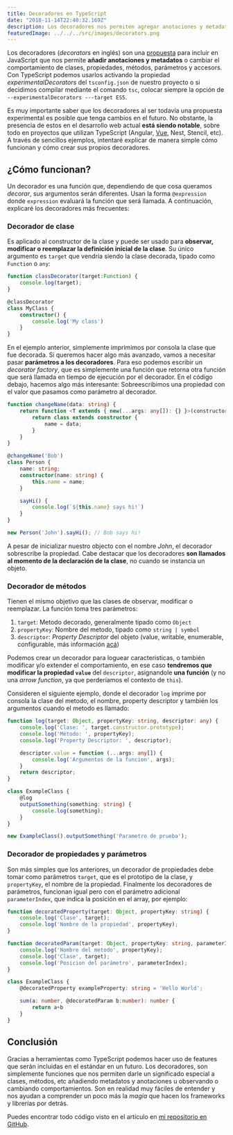 ```yaml
---
title: Decoradores en TypeScript
date: "2018-11-14T22:40:32.169Z"
description: Los decoradores nos permiten agregar anotaciones y metadatos, además de poder observar, modificar o reemplazar el comportamiento de clases, metodos, propiedades y parámetros.
featuredImage: ../../../src/images/decorators.png
---
```


Los decoradores (*decorators* en inglés) son una [propuesta](https://github.com/tc39/proposal-decorators) para incluir en JavaScript que nos permite **añadir anotaciones y metadatos** o cambiar el comportamiento de clases, propiedades, métodos, parámetros y accesors. Con TypeScript podemos usarlos activando la propiedad *experimentalDecorators* del `tsconfig.json` de nuestro proyecto o si decidimos compilar mediante el comando `tsc`, colocar siempre la opción de `--experimentalDecorators ---target ES5`.

Es muy importante saber que los decoradores al ser todavía una propuesta experimental es posible que tenga cambios en el futuro. No obstante, la presencia de estos en el desarrollo web actual **está siendo notable**, sobre todo en proyectos que utilizan TypeScript (Angular, [Vue](https://vuejs.org/v2/guide/typescript.html), Nest, Stencil, etc). A través de sencillos ejemplos, intentaré explicar de manera simple cómo funcionan y cómo crear sus propios decoradores.

## ¿Cómo funcionan?

Un decorador es una función que, dependiendo de que cosa queramos *decorar*, sus argumentos serán diferentes. Usan la forma `@expression` donde `expression` evaluará la función que será llamada. A continuación, explicaré los decoradores más frecuentes:

### Decorador de clase

Es aplicado al constructor de la clase y puede ser usado para **observar, modificar o reemplazar la definición inicial de la clase**. Su único argumento es `target` que vendría siendo la clase decorada, tipado como `Function` o `any`:

```typescript
function classDecorator(target:Function) {
    console.log(target);
}

@classDecorator
class MyClass {
    constructor() { 
        console.log('My class')
    }
}
```

En el ejemplo anterior, simplemente imprimimos por consola la clase que fue decorada. Si queremos hacer algo más avanzado, vamos a necesitar pasar **parámetros a los decoradores**. Para eso podemos escribir un *decorator factory*, que es simplemente una función que retorna otra función que será llamada en tiempo de ejecución por el decorador. En el código debajo, hacemos algo más interesante: Sobreescribimos una propiedad con el valor que pasamos como parámetro al decorador.

```typescript
function changeName(data: string) {
	return function <T extends { new(...args: any[]): {} }>(constructor: T) {
		return class extends constructor {
			name = data;
		}
	}
}

@changeName('Bob')
class Person {
	name: string;
	constructor(name: string) {
		this.name = name;
	}

	sayHi() {
		console.log(`${this.name} says hi!`)
	}
}

new Person('John').sayHi(); // Bob says hi!
```

A pesar de inicializar nuestro objecto con el nombre *John*, el decorador sobrescribe la propiedad. Cabe destacar que los decoradores **son llamados al momento de la declaración de la clase**, no cuando se instancia un objeto.

### Decorador de métodos

Tienen el mismo objetivo que las clases de observar, modificar o reemplazar. La función toma tres parámetros: 
1. `target`: Metodo decorado, generalmente tipado como `Object`
2. `propertyKey`: Nombre del metodo, tipado como `string | symbol`
3. `descriptor`: *Property Descriptor* del objeto (value, writable, enumerable, configurable, más información [acá](https://developer.mozilla.org/en-US/docs/Web/JavaScript/Reference/Global_Objects/Object/defineProperty))

Podemos crear un decorador para loguear caracteristicas, o también modificar y/o extender el comportamiento, en ese caso **tendremos que modificar la propiedad `value`** del `descriptor`, asignandole **una función** (y no una *arrow function*, ya que perderíamos el contexto de `this`).

Consideren el siguiente ejemplo, donde el decorador `log` imprime por consola la clase del metodo, el nombre, property descriptor y también los argumentos cuando el metodo es llamado: 

```typescript
function log(target: Object, propertyKey: string, descriptor: any) {
	console.log('Clase: ', target.constructor.prototype);
	console.log('Método: ', propertyKey);
	console.log('Property Descriptor: ', descriptor);

	descriptor.value = function (...args: any[]) {
		console.log('Argumentos de la funcion', args);
    }
    return descriptor;
}

class ExampleClass {
	@log
	outputSomething(something: string) {
		console.log(something);
	}
}

new ExampleClass().outputSomething('Parametro de prueba');
```

### Decorador de propiedades y parámetros

Son más simples que los anteriores, un decorador de propiedades debe tomar como parámetros `target`, que es el prototipo de la clase, y `propertyKey`, el nombre de la propiedad. Finalmente los decoradores de parámetros, funcionan igual pero con el parámetro adicional `parameterIndex`, que indica la posición en el array, por ejemplo:

```typescript
function decoratedProperty(target: Object, propertyKey: string) {
    console.log('Clase', target);
    console.log('Nombre de la propiedad', propertyKey);
}

function decoratedParam(target: Object, propertyKey: string, parameterIndex: number) {
    console.log('Nombre del metodo', propertyKey);
    console.log('Clase', target);
    console.log('Posicion del parámetro', parameterIndex);
}

class ExampleClass {
    @decoratedProperty exampleProperty: string = 'Hello World';

    sum(a: number, @decoratedParam b:number): number {
        return a+b
    }
}
```

## Conclusión

Gracias a herramientas como TypeScript podemos hacer uso de features que serán incluidas en el estándar en un futuro. Los decoradores, son simplemente funciones que nos permiten darle un significado especial a clases, métodos, etc añadiendo metadatos y anotaciones u observando o cambiando comportamientos. Son en realidad muy fáciles de entender y nos ayudan a comprender un poco más la *magia* que hacen los frameworks y librerías por detrás.

Puedes encontrar todo código visto en el artículo en [mi repositorio en GitHub](https://github.com/dboscanv/decorators-example).

